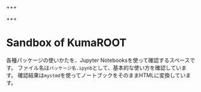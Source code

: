 


+++

+++

# Sandbox of KumaROOT

各種パッケージの使いかたを、Jupyter Notebooksを使って確認するスペースです。
ファイル名は``パッケージ名.ipynb``として、基本的な使い方を確認しています。
確認結果は``mystmd``を使ってノートブックをそのままHTMLに変換しています。
